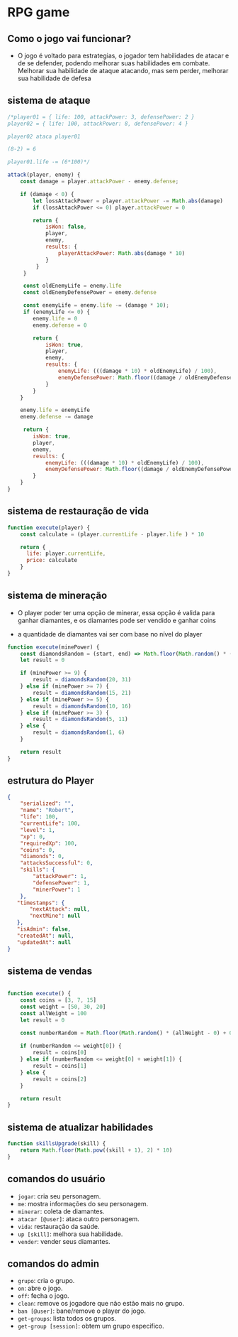 # RPG game

## Como o jogo vai funcionar?

- O jogo é voltado para estrategias, o jogador tem habilidades de atacar e de se defender, podendo melhorar suas habilidades em combate. Melhorar sua habilidade de ataque atacando, mas sem perder, melhorar sua habilidade de defesa 

## sistema de ataque

```js
/*player01 = { life: 100, attackPower: 3, defensePower: 2 }
player02 = { life: 100, attackPower: 8, defensePower: 4 }

player02 ataca player01

(8-2) = 6

player01.life -= (6*100)*/ 

attack(player, enemy) {
    const damage = player.attackPower - enemy.defense;

    if (damage < 0) {
        let lossAttackPower = player.attackPower -= Math.abs(damage)
        if (lossAttackPower <= 0) player.attackPower = 0

        return {
            isWon: false,
            player,
            enemy,
            results: {
                playerAttackPower: Math.abs(damage * 10)
            }
         }
     }

     const oldEnemyLife = enemy.life
     const oldEnemyDefensePower = enemy.defense

     const enemyLife = enemy.life -= (damage * 10);
     if (enemyLife <= 0) {
        enemy.life = 0
        enemy.defense = 0

        return {
            isWon: true,
            player,
            enemy,
            results: {
                enemyLife: (((damage * 10) * oldEnemyLife) / 100),
                enemyDefensePower: Math.floor((damage / oldEnemyDefensePower) * 100)
            }
        }
    }

    enemy.life = enemyLife
    enemy.defense -= damage

     return {
        isWon: true,
        player,
        enemy,
        results: {
            enemyLife: (((damage * 10) * oldEnemyLife) / 100),
            enemyDefensePower: Math.floor((damage / oldEnemyDefensePower) * 100)
        }
    }        
}
```

## sistema de restauração de vida

```js
function execute(player) {
    const calculate = (player.currentLife - player.life ) * 10

    return {
      life: player.currentLife,
      price: calculate
    }
}
```

## sistema de mineração 

- O player poder ter uma opção de minerar, essa opção é valida para ganhar diamantes, e os diamantes pode ser vendido e ganhar coins 

- a quantidade de diamantes vai ser com base no nível do player

```js
function execute(minePower) {
    const diamondsRandom = (start, end) => Math.floor(Math.random() * (end - start) + start)
    let result = 0

    if (minePower >= 9) {
        result = diamondsRandom(20, 31)
    } else if (minePower >= 7) {
        result = diamondsRandom(15, 21)
    } else if (minePower >= 5) {
        result = diamondsRandom(10, 16)
    } else if (minePower >= 3) {
        result = diamondsRandom(5, 11)
    } else {
        result = diamondsRandom(1, 6)
    }

    return result
}
```

## estrutura do Player

```json
{
    "serialized": "",
    "name": "Robert",
    "life": 100,
    "currentLife": 100,
    "level": 1,
    "xp": 0,
    "requiredXp": 100, 
    "coins": 0,
    "diamonds": 0,
    "attacksSuccessful": 0,
    "skills": {
        "attackPower": 1,
        "defensePower": 1,
        "minerPower": 1
    },
   "timestamps": {
       "nextAttack": null, 
       "nextMine": null 
   }, 
   "isAdmin": false, 
   "createdAt": null,
   "updatedAt": null
}
```

## sistema de vendas

```js

function execute() {
    const coins = [3, 7, 15]
    const weight = [50, 30, 20]
    const allWeight = 100
    let result = 0

    const numberRandom = Math.floor(Math.random() * (allWeight - 0) + 0)
   
    if (numberRandom <= weight[0]) {
        result = coins[0]
    } else if (numberRandom <= weight[0] + weight[1]) {
        result = coins[1]
    } else {
        result = coins[2]
    }

    return result
}
```

## sistema de atualizar habilidades

```js
function skillsUpgrade(skill) {
    return Math.floor(Math.pow((skill + 1), 2) * 10)
}
```
## comandos do usuário 

- `jogar`: cria seu personagem.
- `me`: mostra informações do seu personagem.
- `minerar`: coleta de diamantes.
- `atacar [@user]`: ataca outro personagem.
- `vida`: restauração da saúde.
- `up [skill]`: melhora sua habilidade.
- `vender`: vender seus diamantes.

## comandos do admin

- `grupo`: cria o grupo.
- `on`: abre o jogo.
- `off`: fecha o jogo. 
- `clean`: remove os jogadore que não estão mais no grupo. 
- `ban [@user]`: bane/remove o player do jogo. 
- `get-groups`: lista todos os grupos. 
- `get-group [session]`: obtem um grupo especifico. 
